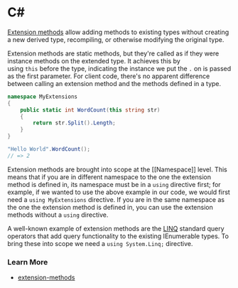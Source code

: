 # C# 
[Extension methods](https://docs.microsoft.com/en-us/dotnet/csharp/programming-guide/classes-and-structs/extension-methods) allow adding methods to existing types without creating a new derived type, recompiling, or otherwise modifying the original type.

Extension methods are static methods, but they're called as if they were instance methods on the extended type. It achieves this by using `this` before the type, indicating the instance we put the `.` on is passed as the first parameter. For client code, there's no apparent difference between calling an extension method and the methods defined in a type.

```csharp
namespace MyExtensions
{
    public static int WordCount(this string str)
    {
        return str.Split().Length;
    }
}

"Hello World".WordCount();
// => 2
```

Extension methods are brought into scope at the [[Namespace]] level. This means that if you are in different namespace to the one the extension method is defined in, its namespace must be in a `using` directive first; for example, if we wanted to use the above example in our code, we would first need a `using MyExtensions` directive. If you are in the same namespace as the one the extension method is defined in, you can use the extension methods without a `using` directive.

A well-known example of extension methods are the [LINQ](https://docs.microsoft.com/en-us/dotnet/csharp/programming-guide/concepts/linq/) standard query operators that add query functionality to the existing IEnumerable types. To bring these into scope we need a `using System.Linq;` directive.
### Learn More

- [extension-methods](https://docs.microsoft.com/en-us/dotnet/csharp/programming-guide/classes-and-structs/extension-methods)